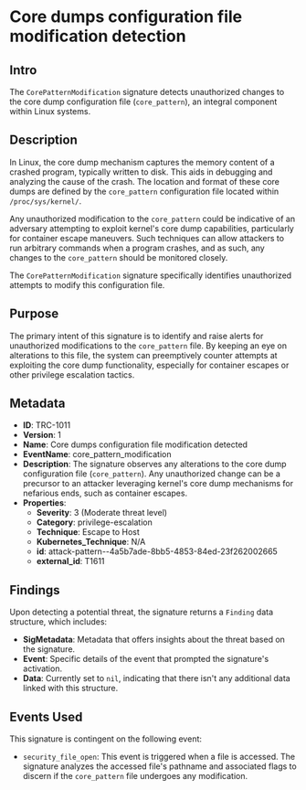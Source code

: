 
# Core dumps configuration file modification detection

## Intro

The `CorePatternModification` signature detects unauthorized changes to the core
dump configuration file (`core_pattern`), an integral component within Linux
systems.

## Description

In Linux, the core dump mechanism captures the memory content of a crashed
program, typically written to disk. This aids in debugging and analyzing the
cause of the crash. The location and format of these core dumps are defined by
the `core_pattern` configuration file located within `/proc/sys/kernel/`.

Any unauthorized modification to the `core_pattern` could be indicative of an
adversary attempting to exploit kernel's core dump capabilities, particularly
for container escape maneuvers. Such techniques can allow attackers to run
arbitrary commands when a program crashes, and as such, any changes to the
`core_pattern` should be monitored closely.

The `CorePatternModification` signature specifically identifies unauthorized
attempts to modify this configuration file.

## Purpose

The primary intent of this signature is to identify and raise alerts for
unauthorized modifications to the `core_pattern` file. By keeping an eye on
alterations to this file, the system can preemptively counter attempts at
exploiting the core dump functionality, especially for container escapes or
other privilege escalation tactics.

## Metadata

- **ID**: TRC-1011
- **Version**: 1
- **Name**: Core dumps configuration file modification detected
- **EventName**: core_pattern_modification
- **Description**: The signature observes any alterations to the core dump configuration file (`core_pattern`). Any unauthorized change can be a precursor to an attacker leveraging kernel's core dump mechanisms for nefarious ends, such as container escapes.
- **Properties**:
  - **Severity**: 3 (Moderate threat level)
  - **Category**: privilege-escalation
  - **Technique**: Escape to Host
  - **Kubernetes_Technique**: N/A
  - **id**: attack-pattern--4a5b7ade-8bb5-4853-84ed-23f262002665
  - **external_id**: T1611

## Findings

Upon detecting a potential threat, the signature returns a `Finding` data
structure, which includes:

- **SigMetadata**: Metadata that offers insights about the threat based on the signature.
- **Event**: Specific details of the event that prompted the signature's activation.
- **Data**: Currently set to `nil`, indicating that there isn't any additional data linked with this structure.

## Events Used

This signature is contingent on the following event:

- `security_file_open`: This event is triggered when a file is accessed. The
signature analyzes the accessed file's pathname and associated flags to discern
if the `core_pattern` file undergoes any modification.
